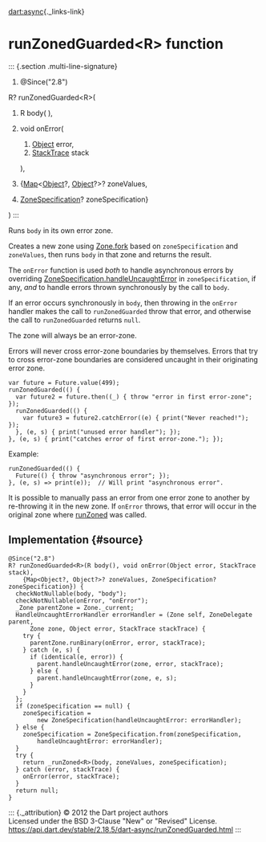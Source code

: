 [dart:async](../dart-async/dart-async-library){._links-link}

runZonedGuarded\<R\> function
=============================

::: {.section .multi-line-signature}
<div>

1.  \@Since(\"2.8\")

</div>

R? runZonedGuarded\<R\>(

1.  R body( ),
2.  void onError(
    1.  [Object](../dart-core/object-class) error,
    2.  [StackTrace](../dart-core/stacktrace-class) stack

    ),
3.  {[Map](../dart-core/map-class)\<[Object](../dart-core/object-class)?,
    [Object](../dart-core/object-class)?\>? zoneValues,
4.  [ZoneSpecification](zonespecification-class)? zoneSpecification}

)
:::

Runs `body` in its own error zone.

Creates a new zone using [Zone.fork](zone/fork) based on
`zoneSpecification` and `zoneValues`, then runs `body` in that zone and
returns the result.

The `onError` function is used *both* to handle asynchronous errors by
overriding
[ZoneSpecification.handleUncaughtError](zonespecification/handleuncaughterror)
in `zoneSpecification`, if any, *and* to handle errors thrown
synchronously by the call to `body`.

If an error occurs synchronously in `body`, then throwing in the
`onError` handler makes the call to `runZonedGuarded` throw that error,
and otherwise the call to `runZonedGuarded` returns `null`.

The zone will always be an error-zone.

Errors will never cross error-zone boundaries by themselves. Errors that
try to cross error-zone boundaries are considered uncaught in their
originating error zone.

``` {.language-dart data-language="dart"}
var future = Future.value(499);
runZonedGuarded(() {
  var future2 = future.then((_) { throw "error in first error-zone"; });
  runZonedGuarded(() {
    var future3 = future2.catchError((e) { print("Never reached!"); });
  }, (e, s) { print("unused error handler"); });
}, (e, s) { print("catches error of first error-zone."); });
```

Example:

``` {.language-dart data-language="dart"}
runZonedGuarded(() {
  Future(() { throw "asynchronous error"; });
}, (e, s) => print(e));  // Will print "asynchronous error".
```

It is possible to manually pass an error from one error zone to another
by re-throwing it in the new zone. If `onError` throws, that error will
occur in the original zone where [runZoned](runzoned) was called.

Implementation {#source}
--------------

``` {.language-dart data-language="dart"}
@Since("2.8")
R? runZonedGuarded<R>(R body(), void onError(Object error, StackTrace stack),
    {Map<Object?, Object?>? zoneValues, ZoneSpecification? zoneSpecification}) {
  checkNotNullable(body, "body");
  checkNotNullable(onError, "onError");
  _Zone parentZone = Zone._current;
  HandleUncaughtErrorHandler errorHandler = (Zone self, ZoneDelegate parent,
      Zone zone, Object error, StackTrace stackTrace) {
    try {
      parentZone.runBinary(onError, error, stackTrace);
    } catch (e, s) {
      if (identical(e, error)) {
        parent.handleUncaughtError(zone, error, stackTrace);
      } else {
        parent.handleUncaughtError(zone, e, s);
      }
    }
  };
  if (zoneSpecification == null) {
    zoneSpecification =
        new ZoneSpecification(handleUncaughtError: errorHandler);
  } else {
    zoneSpecification = ZoneSpecification.from(zoneSpecification,
        handleUncaughtError: errorHandler);
  }
  try {
    return _runZoned<R>(body, zoneValues, zoneSpecification);
  } catch (error, stackTrace) {
    onError(error, stackTrace);
  }
  return null;
}
```

::: {._attribution}
© 2012 the Dart project authors\
Licensed under the BSD 3-Clause \"New\" or \"Revised\" License.\
<https://api.dart.dev/stable/2.18.5/dart-async/runZonedGuarded.html>
:::
